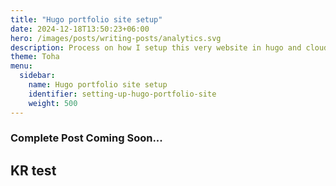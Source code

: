 ```yaml
---
title: "Hugo portfolio site setup"
date: 2024-12-18T13:50:23+06:00
hero: /images/posts/writing-posts/analytics.svg
description: Process on how I setup this very website in hugo and cloudflare pages
theme: Toha
menu:
  sidebar:
    name: Hugo portfolio site setup
    identifier: setting-up-hugo-portfolio-site
    weight: 500
---
```


### Complete Post Coming Soon...
## KR test
